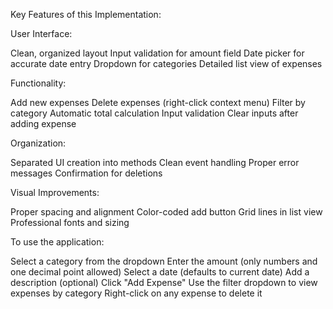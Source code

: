 ﻿Key Features of this Implementation:

User Interface:

Clean, organized layout
Input validation for amount field
Date picker for accurate date entry
Dropdown for categories
Detailed list view of expenses


Functionality:

Add new expenses
Delete expenses (right-click context menu)
Filter by category
Automatic total calculation
Input validation
Clear inputs after adding expense


Organization:

Separated UI creation into methods
Clean event handling
Proper error messages
Confirmation for deletions


Visual Improvements:

Proper spacing and alignment
Color-coded add button
Grid lines in list view
Professional fonts and sizing



To use the application:

Select a category from the dropdown
Enter the amount (only numbers and one decimal point allowed)
Select a date (defaults to current date)
Add a description (optional)
Click "Add Expense"
Use the filter dropdown to view expenses by category
Right-click on any expense to delete it
